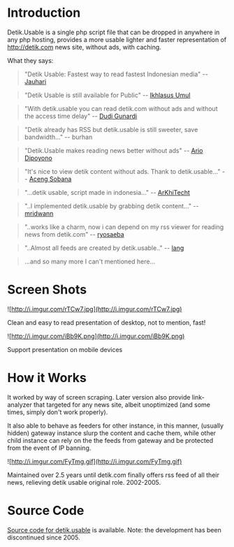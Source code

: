 # Introduction #

Detik.Usable is a single php script file that can be dropped in anywhere in any php hosting, provides a more usable lighter and faster representation of http://detik.com news site, without ads, with caching.

What they says:

> "Detik Usable: Fastest way to read fastest Indonesian media" -- [Jauhari](http://nurudin.jauhari.net/detik-usable-baca-cepat-media-tercepat-indonesia.jsp)

> "Detik Usable is still available for Public" -- [Ikhlasus Umul](http://arc03.direktif.web.id/arc/2004/08/detikusable-tetap-dipasang-untuk-umum)

> "With detik.usable you can read detik.com without ads and without the access time delay" -- [Dudi Gunardi](http://dgk.or.id/archives/2005/01/25/detik-usable/)

> "Detik already has RSS but detik.usable is still sweeter, save bandwidth..." -- burhan

> "Detik.Usable makes reading news better without ads" -- [Ario Dipoyono](http://ario1984.blogspot.com/)

> "It's nice to view detik content without ads. Thank to detik.usable..." -- [Aceng Sobana](http://forum.upi.edu/v3/index.php?topic=512.0)

> "...detik usable, script made in indonesia..." -- [ArKhiTecht](http://www.blogger.com/profile/554796)

> "..I implemented detik.usable by grabbing detik content..." -- [mridwann](http://www.ridwanforge.net/blog/akses-detikcom-di-blok-gemana-nih)

> "..works like a charm, now i can depend on my rss viewer for reading news from detik.com" -- [ryosaeba](http://data.startrek.or.id/)

> "..Almost all feeds are created by detik.usable.." -- [lang](http://pulse.yahoo.com/_MJEFRWCN3CABZDEBI6DMKUCW6M)

> ...and so many more I can't mentioned here...

# Screen Shots #

![http://i.imgur.com/rTCw7.jpg](http://i.imgur.com/rTCw7.jpg)

Clean and easy to read presentation of desktop, not to mention, fast!

![http://i.imgur.com/iBb9K.png](http://i.imgur.com/iBb9K.png)

Support presentation on mobile devices

# How it Works #

It worked by way of screen scraping. Later version also provide link-analyzer that targeted for any news site, albeit unoptimized (and some times, simply don't work properly).

It also able to behave as feeders for other instance, in this manner, (usually hidden) gateway instance slurp the content and cache them, while other child instance can rely on the the feeds from gateway and be protected from the event of IP banning.

![http://i.imgur.com/FyTmg.gif](http://i.imgur.com/FyTmg.gif)

Maintained over 2.5 years until detik.com finally offers rss feed of all their news, relieving detik usable original role. 2002-2005.



# Source Code #

[Source code for detik.usable](https://github.com/dodysw/dodysw-svn/tree/master/web_utils/detik.usable/detik_usable.php) is available. Note: the development has been discontinued since 2005.